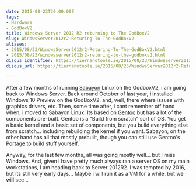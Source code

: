 ```yaml
---
date: 2015-08-23T20:00:00Z
tags:
- Hardware
- GodBoxV2
title: Windows Server 2012 R2 returning to The GodBoxV2
slug: WindwsServer2012r2-Returing-To-The-GodBoxV2
aliases:
- 2015/08/23/WindwsServer2012r2-Returing-To-The-GodBoxV2.html
- 2015/08/23/windwsserver2012r2-returing-to-the-godboxv2.html
disqus_identifier: https://tiernanotoole.ie/2015/08/23/WindwsServer2012r2-Returing-To-The-GodBoxV2.html
disqus_url: https://tiernanotoole.ie/2015/08/23/WindwsServer2012r2-Returing-To-The-GodBoxV2.html

---
```

 
 
 
 

After a few months of running [Sabayon][1] Linux on the GodboxV2, i am going back to Windows Server. Back around October of last year, i installed Windows 10 Preview on the GodBoxV2, and, well, there where issues with graphics drivers, etc. Then, some time after, i cant remember off hand when, i moved to Sabayon Linux. Its based on [Gentoo][2] but has a lot of the components pre-built. Gentoo is a "Build from scratch" sort of OS. You get a basic kernel and a basic set of components, but you build everything else from scratch... including rebuilding the kernel if you want. Sabayon, on the other hand has all that mostly prebuilt, though you can still use Gentoo's [Portage][3] to build stuff yourself.

Anyway, for the last few months, all was going mostly well... but I miss Windows. And, given i have pretty much always ran a server OS on my main workstations, I am heading back to Server 2012R2. I was tempted by 2016, but its still very early days... Maybe i will run it as a VM for a while, but we will see... 

[1]:http://www.sabayon.org
[2]:http://www.gentoo.org
[3]:https://wiki.gentoo.org/wiki/Portage 